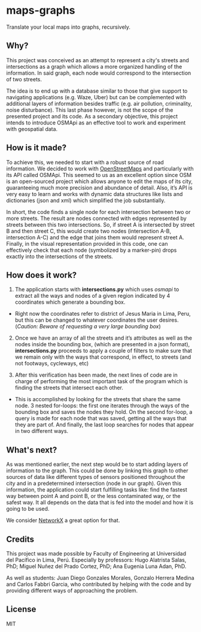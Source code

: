 # maps-graphs
Translate your local maps into graphs, recursively.

## Why?
This project was conceived as an attempt to represent a city's streets and intersections as a graph which allows a more organized handling of the information. In said graph, each node would correspond to the intersection of two streets.

The idea is to end up with a database similar to those that give support to navigating applications (e.g. Waze, Uber) but can be complemented with additional layers of information besides traffic (e.g. air pollution, criminality, noise disturbance). This last phase however, is not the scope of the presented project and its code. As a secondary objective, this project intends to introduce OSMApi as an effective tool to work and experiment with geospatial data.

## How is it made?
To achieve this, we needed to start with a robust source of road information. We decided to work with [OpenStreetMaps](https://www.openstreetmaps.org) and particularly with its API called OSMApi. This seemed to us as an excellent option since OSM is an open-sourced project which allows anyone to edit the maps of its city, guaranteeing much more precision and abundance of detail. Also, it’s API is very easy to learn and works with dynamic data structures like lists and dictionaries (json and xml) which simplified the job substantially.

In short, the code finds a single node for each intersection between two or more streets. The result are nodes connected with edges represented by streets between this two intersections. So, if street A is intersected by street B and then street C, this would create two nodes (intersection A-B, intersection A-C) and the edge that joins them would represent street A. Finally, in the visual representation provided in this code, one can effectively check that each node (symbolized by a marker-pin) drops exactly into the intersections of the streets.

## How does it work?
1. The application starts with **intersections.py** which uses *osmapi* to extract all the ways and nodes of a given region indicated by 4 coordinates which generate a bounding box.
  - Right now the coordinates refer to district of Jesus Maria in Lima, Peru, but this can be changed to whatever coordinates the user desires. (*Caution: Beware of requesting a very large bounding box*)

2. Once we have an array of all the streets and it’s attributes as well as the nodes inside the bounding box, (which are presented in a json format), **intersections.py** proceeds to apply a couple of filters to make sure that we remain only with the ways that correspond, in effect, to streets (and not footways, cycleways, etc)

3. After this verification has been made, the next lines of code are in charge of performing the most important task of the program which is finding the streets that intersect each other.
  - This is accomplished by looking for the streets that share the same node. 3 nested for-loops: the first one iterates through the ways of the bounding box and saves the nodes they hold. On the second for-loop, a query is made for each node that was saved, getting all the ways that they are part of. And finally, the last loop searches for nodes that appear in two different ways.

## What's next?

As was mentioned earlier, the next step would be to start adding layers of information to the graph. This could be done by linking this graph to other sources of data like different types of sensors positioned throughout the city and in a predetermined intersection (node in our graph). Given this information, the application could start fulfilling tasks like: find the fastest way between point A and point B, or the less contaminated way, or the safest way. It all depends on the data that is fed into the model and how it is going to be used.

We consider [NetworkX](https://networkx.github.io/documentation/networkx-1.10/tutorial/tutorial.html
) a great option for that.

## Credits
This project was made possible by Faculty of Engineering at Universidad del Pacífico in Lima, Perú. Especially by professors: Hugo Alatrista Salas, PhD; Miguel Nuñez del Prado Cortez, PhD; Ana Eugenia Luna Adan, PhD.

As well as students: Juan Diego Gonzales Morales, Gonzalo Herrera Medina and Carlos Fabbri Garcia, who contributed by helping with the code and by providing different ways of approaching the problem.

## License
MIT

